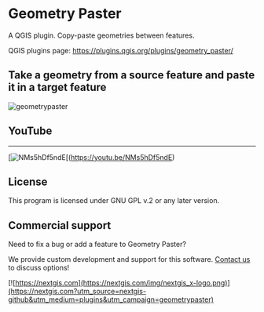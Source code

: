 # Geometry Paster

A QGIS plugin. Copy-paste geometries between features.

QGIS plugins page: https://plugins.qgis.org/plugins/geometry_paster/ 


## Take a geometry from a source feature and paste it in a target feature

![geometrypaster](https://github.com/nextgis/qgis_geometry_paster/assets/101568545/255c81a6-d3a2-4699-b8f1-6ba891222f4d)

## YouTube
-------------
[![NMs5hDf5ndE](https://github.com/nextgis/qgis_geometry_paster/assets/101568545/7d0bca7c-2922-4b3a-aadb-c71724c8b13d)[(https://youtu.be/NMs5hDf5ndE)

License
-------------
This program is licensed under GNU GPL v.2 or any later version.

Commercial support
------------------
Need to fix a bug or add a feature to Geometry Paster? 

We provide custom development and support for this software. [Contact us](https://nextgis.com/contact/?utm_source=nextgis-github&utm_medium=plugins&utm_campaign=geometrypaster) to discuss options!


[![https://nextgis.com](https://nextgis.com/img/nextgis_x-logo.png)](https://nextgis.com?utm_source=nextgis-github&utm_medium=plugins&utm_campaign=geometrypaster)
